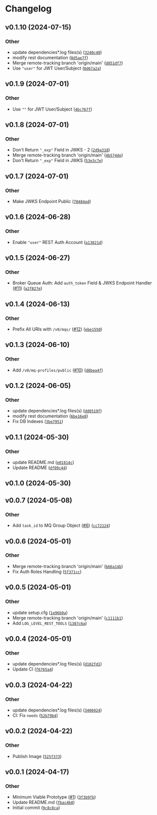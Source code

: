 # Changelog

<!--next-version-placeholder-->

## v0.1.10 (2024-07-15)

### Other

* <bot> update dependencies*.log files(s) ([`3240c49`](https://github.com/Observation-Management-Service/ewms-message-queue-service/commit/3240c492a2651adc80e14084aef946f1b5c0b129))
* <ci> modify rest documentation ([`0d5ae7f`](https://github.com/Observation-Management-Service/ewms-message-queue-service/commit/0d5ae7fc1dc07b7269a5e3a7e713ea066b798fab))
* Merge remote-tracking branch 'origin/main' ([`d051df7`](https://github.com/Observation-Management-Service/ewms-message-queue-service/commit/d051df714746117bd52a18a5116bc21a29248eaf))
* Use `"user"` for JWT User/Subject ([`0d67a2a`](https://github.com/Observation-Management-Service/ewms-message-queue-service/commit/0d67a2a83ae01a412619c284c7ae90aa267f6cec))

## v0.1.9 (2024-07-01)

### Other

* Use `""` for JWT User/Subject ([`4bc767f`](https://github.com/Observation-Management-Service/ewms-message-queue-service/commit/4bc767f0fd25e17901103f00688565c268b3207d))

## v0.1.8 (2024-07-01)

### Other

* Don't Return `"_exp"` Field in JWKS - 2 ([`2d9a318`](https://github.com/Observation-Management-Service/ewms-message-queue-service/commit/2d9a318f771c5bf69d0428ae6f8edb21225c28f0))
* Merge remote-tracking branch 'origin/main' ([`4b574de`](https://github.com/Observation-Management-Service/ewms-message-queue-service/commit/4b574deed5b5882d2b53377a3af770914aa12eb2))
* Don't Return `"_exp"` Field in JWKS ([`53e3c7e`](https://github.com/Observation-Management-Service/ewms-message-queue-service/commit/53e3c7ee03c84446fc84ed26ed156a4a762603c4))

## v0.1.7 (2024-07-01)

### Other

* Make JWKS Endpoint Public ([`70484ad`](https://github.com/Observation-Management-Service/ewms-message-queue-service/commit/70484ad5dd2f8aedee3830de730f45ab7b5ce1e9))

## v0.1.6 (2024-06-28)

### Other

* Enable `"user"` REST Auth Account ([`a13821d`](https://github.com/Observation-Management-Service/ewms-message-queue-service/commit/a13821dc377508d92d1bc2c8d715965414307f13))

## v0.1.5 (2024-06-27)

### Other

* Broker Queue Auth: Add `auth_token` Field & JWKS Endpoint Handler ([#11](https://github.com/Observation-Management-Service/ewms-message-queue-service/issues/11)) ([`a2f827e`](https://github.com/Observation-Management-Service/ewms-message-queue-service/commit/a2f827e85f1815dc956342d6e99e4b14a9f8bc7d))

## v0.1.4 (2024-06-13)

### Other

* Prefix All URIs with `/v0/mqs/` ([#12](https://github.com/Observation-Management-Service/ewms-message-queue-service/issues/12)) ([`ebe1550`](https://github.com/Observation-Management-Service/ewms-message-queue-service/commit/ebe15502cff4da751c191b8c23cd7e252ca6c3e2))

## v0.1.3 (2024-06-10)

### Other

* Add `/v0/mq-profiles/public` ([#10](https://github.com/Observation-Management-Service/ewms-message-queue-service/issues/10)) ([`d8bea4f`](https://github.com/Observation-Management-Service/ewms-message-queue-service/commit/d8bea4f31d44f9b6efbe3f3a6ac2ae465c21dae6))

## v0.1.2 (2024-06-05)

### Other

* <bot> update dependencies*.log files(s) ([`dd0519f`](https://github.com/Observation-Management-Service/ewms-message-queue-service/commit/dd0519f22f9593f663de7b4f208bce950a4ccec8))
* <ci> modify rest documentation ([`6be16e8`](https://github.com/Observation-Management-Service/ewms-message-queue-service/commit/6be16e8edac690176a3c90439eacc0129b2238b8))
* Fix DB Indexes ([`3be7951`](https://github.com/Observation-Management-Service/ewms-message-queue-service/commit/3be7951f9d0ea19b067b549644d98b817794d64b))

## v0.1.1 (2024-05-30)

### Other

* <bot> update README.md ([`e01814c`](https://github.com/Observation-Management-Service/ewms-message-queue-service/commit/e01814c537560775f1ca54c69ec45837dfa356c2))
* Update README ([`df09c44`](https://github.com/Observation-Management-Service/ewms-message-queue-service/commit/df09c4428ffdd43dc12336a622138376504d2b37))

## v0.1.0 (2024-05-30)



## v0.0.7 (2024-05-08)

### Other

* Add `task_id` to MQ Group Object ([#6](https://github.com/Observation-Management-Service/ewms-message-queue-service/issues/6)) ([`cc72124`](https://github.com/Observation-Management-Service/ewms-message-queue-service/commit/cc72124d8ac74bd2dbba835c50801be847689a0e))

## v0.0.6 (2024-05-01)

### Other

* Merge remote-tracking branch 'origin/main' ([`b66a14b`](https://github.com/Observation-Management-Service/ewms-message-queue-service/commit/b66a14b50bb1dc29eafd03862feb2b5b5d3aef6f))
* Fix Auth Roles Handling ([`5f371cc`](https://github.com/Observation-Management-Service/ewms-message-queue-service/commit/5f371ccfb10991f2cef24ad91455a506ff0540bb))

## v0.0.5 (2024-05-01)

### Other

* <bot> update setup.cfg ([`1e96b9a`](https://github.com/Observation-Management-Service/ewms-message-queue-service/commit/1e96b9aa0dc6a30635bd22fade53f59ac6da0f82))
* Merge remote-tracking branch 'origin/main' ([`c1111b1`](https://github.com/Observation-Management-Service/ewms-message-queue-service/commit/c1111b1375afd08224055dba2f308f09036a9fcb))
* Add `LOG_LEVEL_REST_TOOLS` ([`1387c6a`](https://github.com/Observation-Management-Service/ewms-message-queue-service/commit/1387c6a6efe4718bc79c2f508003c39d28ffeb31))

## v0.0.4 (2024-05-01)

### Other

* <bot> update dependencies*.log files(s) ([`d102fd1`](https://github.com/Observation-Management-Service/ewms-message-queue-service/commit/d102fd15db93263304afd573ea000574471fd470))
* Update CI ([`f6765a4`](https://github.com/Observation-Management-Service/ewms-message-queue-service/commit/f6765a4f702645950c6bbe1592539260c5bcc879))

## v0.0.3 (2024-04-22)

### Other

* <bot> update dependencies*.log files(s) ([`3406924`](https://github.com/Observation-Management-Service/ewms-message-queue-service/commit/3406924c9ad5783b2687483e309128be810e2b14))
* CI: Fix `needs` ([`52b79b4`](https://github.com/Observation-Management-Service/ewms-message-queue-service/commit/52b79b4f4ab993a79faac7cee6177af1ddb5d96b))

## v0.0.2 (2024-04-22)

### Other

* Publish Image ([`525f373`](https://github.com/Observation-Management-Service/ewms-message-queue-service/commit/525f373c85b4c291c4f7f13eb62847cd1a90b45f))

## v0.0.1 (2024-04-17)

### Other

* Minimum Viable Prototype ([#1](https://github.com/Observation-Management-Service/ewms-message-queue-service/issues/1)) ([`3f3b9fb`](https://github.com/Observation-Management-Service/ewms-message-queue-service/commit/3f3b9fbe077f9bdb0c7658f3660305daa6898782))
* Update README.md ([`fbac4b8`](https://github.com/Observation-Management-Service/ewms-message-queue-service/commit/fbac4b8b815b34fdb55dd2f8f5b1c012c260cca6))
* Initial commit ([`9c8c8ca`](https://github.com/Observation-Management-Service/ewms-message-queue-service/commit/9c8c8ca45afb69d7aeef38538947dff8b62dc545))
